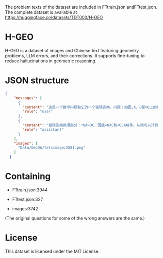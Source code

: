 The problem texts of the dataset are included in ​​FTtrain.json​​ and ​​FTtest.json​​. The complete dataset is available at https://huggingface.co/datasets/TDT000/H-GEO
# H-GEO
H-GEO is a dataset of images and Chinese text featuring geometry problems, LLM errors, and their corrections. It supports fine-tuning to reduce hallucinations in geometric reasoning.
# JSON structure
```json
{
    "messages": [
      {
        "content": "这是一个数学问题和它的一个错误答案。问题：如图,A、D是⊙O上的两个点,BC是直径,若∠OAC=55°,则∠D的度数是() 错误答案：解：∵OA=OC，∴∠C=∠OAC=55°．∵BC是⊙O的直径，∴∠B=90°．∴∠BOC=180°-∠C-∠B=180°-55°-90°=35°．∴∠D=$\\\\frac{1}{2}$∠BOC=$\\\\frac{1}{2}$×35°=17.5°．故答案为：17.5°．。请结合图片分析这个错误答案，把它拆分成推理和计算两个部分，并指出错误所在的部分，给出错误的语句段落，并给出这道错题的修正。最后给出这道题的正确答案。",
        "role": "user"
      },
      {
        "content": "错误答案推理部分：∵OA=OC，因此∠OAC和∠OCA相等，从而可以计算∠AOC的度数，进而应用圆周角定理求出∠B和∠D的度数。 错误答案的计算部分：∴∠BOC=180°-∠C-∠B=180°-55°-90°=35°．∴∠D=$\\frac{1}{2}$∠BOC=$\\frac{1}{2}$×35°=17.5° 错误所在的部分：calculate 。错误的语句段落：∴∠D=$\\frac{1}{2}$∠BOC=$\\frac{1}{2}$×35°=17.5° 。这道错题的修正：解:∵OA=OC,∴∠OCA=∠OAC=55°,∴∠AOC=180°-∠OCA-∠OAC=70°,由圆周角定理得,∠B=$\\frac{1}{2}$∠AOC=35°,∴∠D=∠B=35°。这道题的正确答案为：解:∵OA=OC,∴∠OCA=∠OAC=55°,∴∠AOC=180°-∠OCA-∠OAC=70°,由圆周角定理得,∠B=\\frac{1}{2}∠AOC=35°,∴∠D=∠B=35° ",
        "role": "assistant"
      }
    ],
    "images": [
      "Data/GeoQA/tetximage/2581.png"
    ]
  }
```
# Containing 
- FTtrain.json:3944

- FTtest.json:327

- images:3742

(The original questions for some of the wrong answers are the same.)

# License
This dataset is licensed under the MIT License.
